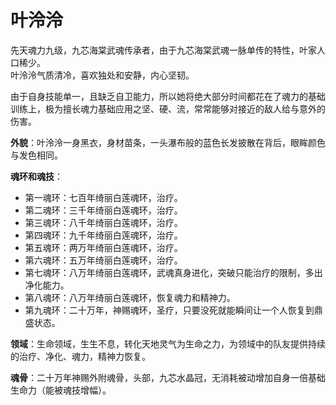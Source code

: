 # 叶泠泠

先天魂力九级，九芯海棠武魂传承者，由于九芯海棠武魂一脉单传的特性，叶家人口稀少。<br>
叶泠泠气质清冷，喜欢独处和安静，内心坚韧。<br>

由于自身技能单一，且缺乏自卫能力，所以她将绝大部分时间都花在了魂力的基础训练上，极为擅长魂力基础应用之坚、硬、流，常常能够对接近的敌人给与意外的伤害。

**外貌**：叶泠泠一身黑衣，身材苗条，一头瀑布般的蓝色长发披散在背后，眼眸颜色与发色相同。

**魂环和魂技**：
* 第一魂环：七百年绮丽白莲魂环，治疗。
* 第二魂环：三千年绮丽白莲魂环，治疗。
* 第三魂环：八千年绮丽白莲魂环，治疗。
* 第四魂环：九千年绮丽白莲魂环，治疗。
* 第五魂环：两万年绮丽白莲魂环，治疗。
* 第六魂环：五万年绮丽白莲魂环，治疗。
* 第七魂环：八万年绮丽白莲魂环，武魂真身进化，突破只能治疗的限制，多出净化能力。
* 第八魂环：八万年绮丽白莲魂环，恢复魂力和精神力。
* 第九魂环：二十万年，神赐魂环，圣疗，只要没死就能瞬间让一个人恢复到鼎盛状态。

**领域**：生命领域，生生不息，转化天地灵气为生命之力，为领域中的队友提供持续的治疗、净化、魂力，精神力恢复。

**魂骨**：二十万年神赐外附魂骨，头部，九芯水晶冠，无消耗被动增加自身一倍基础生命力（能被魂技增幅）。